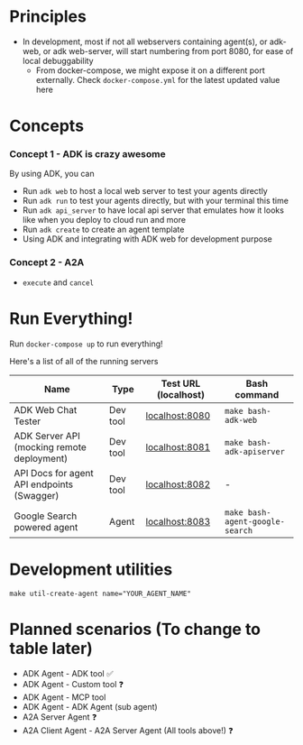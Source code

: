 
# Principles

- In development, most if not all webservers containing agent(s), or adk-web, or adk web-server, will start numbering from port 8080, for ease of local debuggability
  - From docker-compose, we might expose it on a different port externally. Check `docker-compose.yml` for the latest updated value here

# Concepts

### Concept 1 - ADK is crazy awesome

By using ADK, you can
- Run `adk web` to host a local web server to test your agents directly
- Run `adk run` to test your agents directly, but with your terminal this time
- Run `adk api_server` to have local api server that emulates how it looks like when you deploy to cloud run and more
- Run `adk create` to create an agent template
- Using ADK and integrating with ADK web for development purpose

### Concept 2 - A2A

- `execute` and `cancel`

# Run Everything!

Run `docker-compose up` to run everything!

Here's a list of all of the running servers

| **Name**                                   | **Type** | **Test URL (localhost)**                          | **Bash command**                |
|--------------------------------------------|----------|---------------------------------------------------|---------------------------------|
| ADK Web Chat Tester                        | Dev tool | [localhost:8080](http://localhost:8080)           | `make bash-adk-web`             |
| ADK Server API (mocking remote deployment) | Dev tool | [localhost:8081](http://localhost:8081/list-apps) | `make bash-adk-apiserver`       |
| API Docs for agent API endpoints (Swagger) | Dev tool | [localhost:8082](http://localhost:8082)           | -                               |
|                                            |          |                                                   |                                 |
| Google Search powered agent                | Agent    | [localhost:8083](http://localhost:8083)           | `make bash-agent-google-search` |

# Development utilities

```
make util-create-agent name="YOUR_AGENT_NAME"
```

# Planned scenarios (To change to table later)

- ADK Agent - ADK tool ✅
- ADK Agent - Custom tool ❓
- ADK Agent - MCP tool
- ADK Agent - ADK Agent (sub agent) 
- A2A Server Agent ❓
- A2A Client Agent - A2A Server Agent (All tools above!) ❓


